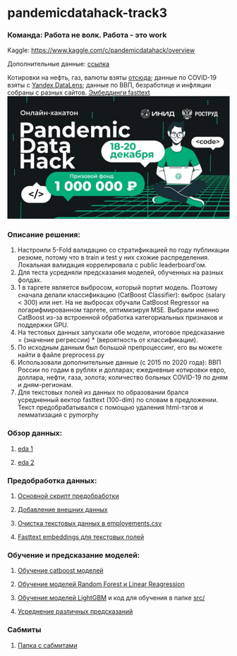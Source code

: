 # pandemicdatahack-track3
### Команда: Работа не волк. Работа - это work
Kaggle: https://www.kaggle.com/c/pandemicdatahack/overview

Дополнительные данные: [ссылка](https://drive.google.com/drive/folders/1EUdZ6O1XtNw4Y109QbPUfF2gefmp89Ml?usp=sharing)

Котировки на нефть, газ, валюты взяты [отсюда](https://ru.investing.com/commodities/natural-gas-historical-data); данные по COVID-19 взяты с [Yandex DataLens](https://datalens.yandex/7o7is1q6ikh23?tab=ov3&utm_source=cbfooter); данные по ВВП, безработице и инфляции собраны с разных сайтов. [Эмбеддинги fasttext](http://docs.deeppavlov.ai/en/master/features/pretrained_vectors.html)
![](img.jpg)


### Описание решения:
1. Настроили 5-Fold валидацию со стратификацией по году публикации резюме, потому что в train и test у них схожие распределения. Локальная валидация коррелировала с public leaderboard’ом.
2. Для теста усредняли предсказания моделей, обученных на разных фолдах.
3. 1 в таргете является выбросом, который портит модель. Поэтому сначала делали классификацию (CatBoost Classifier): выброс (salary < 300) или нет. На не выбросах обучали CatBoost Regressor на логарифмированном таргете, оптимизируя MSE. Выбрали именно CatBoost из-за встроенной обработка категориальных признаков и поддержки GPU.
4. На тестовых данных запускали обе модели, итоговое предсказание = (значение регрессии) * (вероятность от классификации).
5. По исходным данным был большой препроцессинг, его вы можете найти в файле preprocess.py
6. Использовали дополнительные данные (с 2015 по 2020 года): ВВП России по годам в рублях и долларах; ежедневные котировки евро, доллара, нефти, газа, золота; количество больных COVID-19 по дням и дням-регионам.
7. Для текстовых полей из данных по образовании брался усредненный вектор fasttext (100-dim) по словам в предложении. Текст предобрабатывался с помощью удаления html-тэгов и лемматизация с pymorphy

### Обзор данных:
1. [eda 1](notebooks/eda.ipynb)

1. [eda 2](notebooks/eda_my.ipynb)


### Предобработка данных:

1. [Основной скрипт предобработки](notebooks/preprocess.py)

2. [Добавление внешних данных](notebooks/make_dataset.ipynb)

3. [Очистка текстовых данных в employements.csv](notebooks/clean_text_in_employements.ipynb)

4. [Fasttext embeddings для текстовых полей](src/get_embeddings.py)


### Обучение и предсказание моделей:

1. [Обучение catboost моделей](notebooks/catboost-baseline.ipynb)

2. [Обучение моделей Random Forest и Linear Reagression](notebooks/rf_and_linreg_baseline.ipynb)

3. [Обучение моделей LightGBM](notebooks/optuna.ipynb) и код для обучения в папке [src/](src/)

4. [Усреднение различных предсказаний](notebooks/submit-averaging.ipynb)


### Сабмиты
1. [Папка с сабмитами](submits/)
